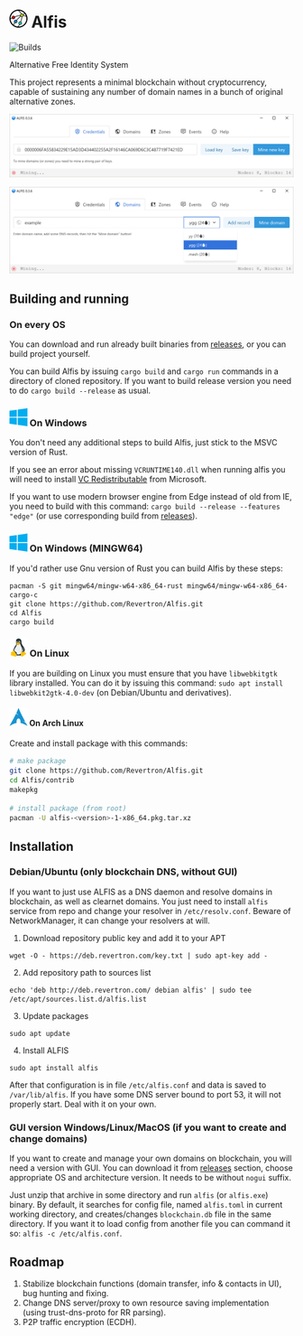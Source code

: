 # ![](/img/logo/32px.png) Alfis

![Builds](https://github.com/Revertron/Alfis/actions/workflows/rust_build_and_test.yml/badge.svg)

Alternative Free Identity System

This project represents a minimal blockchain without cryptocurrency, capable of sustaining any number of domain names in a bunch of original alternative zones.

![Screenshot](img/keys.png)

![Screenshot](img/domains.png)


## Building and running

### On every OS
You can download and run already built binaries from [releases](https://github.com/Revertron/Alfis/releases), or you can build project yourself.

You can build Alfis by issuing `cargo build` and `cargo run` commands in a directory of cloned repository.
If you want to build release version you need to do `cargo build --release` as usual.

### ![Windows Logo](/img/windows.svg) On Windows
You don't need any additional steps to build Alfis, just stick to the MSVC version of Rust.

If you see an error about missing `VCRUNTIME140.dll` when running alfis you will need to install [VC Redistributable](https://www.microsoft.com/en-us/download/details.aspx?id=52685) from Microsoft.

If you want to use modern browser engine from Edge instead of old from IE, you need to build with this command: `cargo build --release --features "edge"` (or use corresponding build from [releases](https://github.com/Revertron/Alfis/releases)).

### ![Windows Logo](/img/windows.svg) On Windows (MINGW64)
If you'd rather use Gnu version of Rust you can build Alfis by these steps:
```
pacman -S git mingw64/mingw-w64-x86_64-rust mingw64/mingw-w64-x86_64-cargo-c
git clone https://github.com/Revertron/Alfis.git
cd Alfis
cargo build
```

### ![Linux Logo](/img/linux.svg) On Linux
If you are building on Linux you must ensure that you have `libwebkitgtk` library installed.
You can do it by issuing this command: `sudo apt install libwebkit2gtk-4.0-dev` (on Debian/Ubuntu and derivatives).

#### ![Arch Linux Logo](/img/archlinux.svg) On Arch Linux

Create and install package with this commands:

```sh
# make package
git clone https://github.com/Revertron/Alfis.git
cd Alfis/contrib
makepkg

# install package (from root)
pacman -U alfis-<version>-1-x86_64.pkg.tar.xz
```

## Installation

### Debian/Ubuntu (only blockchain DNS, without GUI)
If you want to just use ALFIS as a DNS daemon and resolve domains in blockchain, as well as clearnet domains.
You just need to install `alfis` service from repo and change your resolver in `/etc/resolv.conf`.
Beware of NetworkManager, it can change your resolvers at will.

1. Download repository public key and add it to your APT
```
wget -O - https://deb.revertron.com/key.txt | sudo apt-key add -
```
2. Add repository path to sources list
```
echo 'deb http://deb.revertron.com/ debian alfis' | sudo tee /etc/apt/sources.list.d/alfis.list
```
3. Update packages
```
sudo apt update
```
4. Install ALFIS
```
sudo apt install alfis
```
After that configuration is in file `/etc/alfis.conf` and data is saved to `/var/lib/alfis`.
If you have some DNS server bound to port 53, it will not properly start. Deal with it on your own.

### GUI version Windows/Linux/MacOS (if you want to create and change domains)
If you want to create and manage your own domains on blockchain, you will need a version with GUI.
You can download it from [releases](https://github.com/Revertron/Alfis/releases) section, choose appropriate OS and architecture version.
It needs to be without `nogui` suffix.

Just unzip that archive in some directory and run `alfis` (or `alfis.exe`) binary.
By default, it searches for config file, named `alfis.toml` in current working directory, and creates/changes `blockchain.db` file in the same directory.
If you want it to load config from another file you can command it so: `alfis -c /etc/alfis.conf`.

## Roadmap
1. Stabilize blockchain functions (domain transfer, info & contacts in UI), bug hunting and fixing.
2. Change DNS server/proxy to own resource saving implementation (using trust-dns-proto for RR parsing).
3. P2P traffic encryption (ECDH).